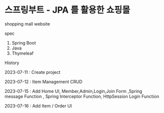 # 스프링부트 - JPA 를 활용한 쇼핑몰 
shopping mall website

spec

1. Spring Boot
2. Java
3. Thymeleaf

History

2023-07-11 : Create project

2023-07-12 : Item Management CRUD

2023-07-15 : Add Home UI, Member,Admin,Login,Join Form ,Spring message Function , Spring Interceptor Function, HttpSession Login Function

2023-07-16 : Add Item / Order UI
